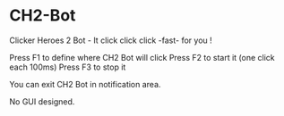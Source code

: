 # CH2-Bot
Clicker Heroes 2 Bot - It click click click -fast- for you !

Press F1 to define where CH2 Bot will click
Press F2 to start it (one click each 100ms)
Press F3 to stop it

You can exit CH2 Bot in notification area.

No GUI designed.
